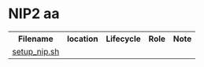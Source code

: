 # NIP2 aa
<html>
<table style="width:100%">
  <tr>
    <th>Filename</th>
    <th>location</th>
    <th>Lifecycle</th>
    <th>Role</th>
    <th>Note</th>
  </tr>
  <tr>
  <td><a href="https://github.com/chart2023/NIP2/blob/master/setup_nip.sh">setup_nip.sh</a>
  </table>
 </html>
